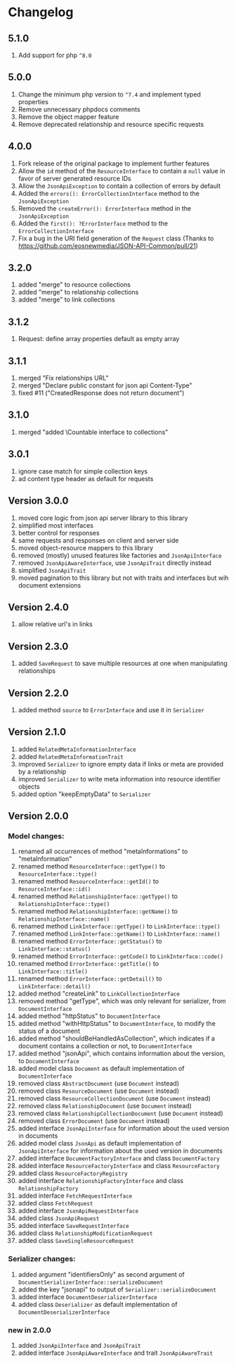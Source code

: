 # Changelog

## 5.1.0
1. Add support for php `^8.0`

## 5.0.0
1. Change the minimum php version to `^7.4` and implement typed properties
1. Remove unnecessary phpdocs comments
1. Remove the object mapper feature
1. Remove deprecated relationship and resource specific requests

## 4.0.0
1. Fork release of the original package to implement further features
1. Allow the `id` method of the `ResourceInterface` to contain a `null` value in favor of server generated resource IDs
1. Allow the `JsonApiException` to contain a collection of errors by default
1. Added the `errors(): ErrorCollectionInterface` method to the `JsonApiException`
1. Removed the `createError(): ErrorInterface` method in the `JsonApiException`
1. Added the `first(): ?ErrorInterface` method to the `ErrorCollectionInterface`
1. Fix a bug in the URI field generation of the `Request` class (Thanks to https://github.com/eosnewmedia/JSON-API-Common/pull/21)

## 3.2.0
1. added "merge" to resource collections
1. added "merge" to relationship collections
1. added "merge" to link collections

## 3.1.2
1. Request: define array properties default as empty array

## 3.1.1
1. merged "Fix relationships URL"
1. merged "Declare public constant for json api Content-Type"
1. fixed #11 ("CreatedResponse does not return document")

## 3.1.0
1. merged "added \Countable interface to collections"

## 3.0.1
1. ignore case match for simple collection keys
1. ad content type header as default for requests

## Version 3.0.0
1. moved core logic from json api server library to this library
1. simplified most interfaces
1. better control for responses
1. same requests and responses on client and server side
1. moved object-resource mappers to this library
1. removed (mostly) unused features like factories and `JsonApiInterface`
1. removed `JsonApiAwareInterface`, use `JsonApiTrait` directly instead
1. simplified `JsonApiTrait`
1. moved pagination to this library but not with traits and interfaces but wih document extensions

## Version 2.4.0
1. allow relative url's in links

## Version 2.3.0
1. added `SaveRequest` to save multiple resources at one when manipulating relationships

## Version 2.2.0
1. added method `source` to `ErrorInterface` and use it in `Serializer`

## Version 2.1.0
1. added `RelatedMetaInformationInterface`
1. added `RelatedMetaInformationTrait`
1. improved `Serializer` to ignore empty data if links or meta are provided by a relationship
1. improved `Serializer` to write meta information into resource identifier objects
1. added option "keepEmptyData" to `Serializer`

## Version 2.0.0
### Model changes:
1. renamed all occurrences of method "metaInformations" to "metaInformation"
1. renamed method ```ResourceInterface::getType()``` to ```ResourceInterface::type()```
1. renamed method ```ResourceInterface::getId()``` to ```ResourceInterface::id()```
1. renamed method ```RelationshipInterface::getType()``` to ```RelationshipInterface::type()```
1. renamed method ```RelationshipInterface::getName()``` to ```RelationshipInterface::name()```
1. renamed method ```LinkInterface::getType()``` to ```LinkInterface::type()```
1. renamed method ```LinkInterface::getName()``` to ```LinkInterface::name()```
1. renamed method ```ErrorInterface::getStatus()``` to ```LinkInterface::status()```
1. renamed method ```ErrorInterface::getCode()``` to ```LinkInterface::code()```
1. renamed method ```ErrorInterface::getTitle()``` to ```LinkInterface::title()```
1. renamed method ```ErrorInterface::getDetail()``` to ```LinkInterface::detail()```
1. added method "createLink" to ```LinkCollectionInterface```
1. removed method "getType", which was only relevant for serializer, from ```DocumentInterface```
1. added method "httpStatus" to ```DocumentInterface```
1. added method "withHttpStatus" to ```DocumentInterface```, to modify the status of a document
1. added method "shouldBeHandledAsCollection", which indicates if a document contains a collection or not, to ```DocumentInterface```
1. added method "jsonApi", which contains information about the version, to ```DocumentInterface```
1. added model class ```Document``` as default implementation of  ```DocumentInterface```
1. removed class ```AbstractDocument``` (use ```Document``` instead)
1. removed class ```ResourceDocument``` (use ```Document``` instead)
1. removed class ```ResourceCollectionDocument``` (use ```Document``` instead)
1. removed class ```RelationshipDocument``` (use ```Document``` instead)
1. removed class ```RelationshipCollectionDocument``` (use ```Document``` instead)
1. removed class ```ErrorDocument``` (use ```Document``` instead)
1. added interface ```JsonApiInterface``` for information about the used version in documents
1. added model class ```JsonApi``` as default implementation of ```JsonApiInterface``` for information about the used version in documents
1. added interface ```DocumentFactoryInterface``` and class ```DocumentFactory```
1. added interface ```ResourceFactoryInterface``` and class ```ResourceFactory```
1. added class ```ResourceFactoryRegistry```
1. added interface ```RelationshipFactoryInterface``` and class ```RelationshipFactory```
1. added interface `FetchRequestInterface`
1. added class `FetchRequest`
1. added interface `JsonApiRequestInterface`
1. added class `JsonApiRequest`
1. added interface `SaveRequestInterface`
1. added class `RelationshipModificationRequest`
1. added class `SaveSingleResourceRequest`

### Serializer changes:
1. added argument "identifiersOnly" as second argument of ```DocumentSerializerInterface::serializeDocument```
1. added the key "jsonapi" to output of ```Serializer::serializeDocument```
1. added interface ```DocumentDeserializerInterface```
1. added class ```Deserializer``` as default implementation of ```DocumentDeserializerInterface```

### new in 2.0.0
1. added ```JsonApiInterface``` and ```JsonApiTrait```
1. added interface ```JsonApiAwareInterface``` and trait ```JsonApiAwareTrait```
